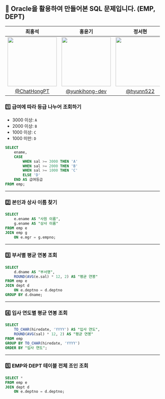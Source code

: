 ## 📌 Oracle을 활용하여 만들어본 SQL 문제입니다. (EMP, DEPT)

| 최홍석 | 홍윤기 | 정서현 |
| :---: | :---: | :---: |
| <img width="160px" src="https://github.com/user-attachments/assets/02386ffc-793b-49ec-b0e2-41f088b5f52f"/>  | <img width="160px" src="https://github.com/user-attachments/assets/8a15a7e7-6fff-45f3-903d-b82a4ec3c2bf"/> |<img width="160px" src="https://github.com/user-attachments/assets/b0df1f95-5bd0-4a1b-8ca1-bbdd5a30fd8d"> |
| [@ChatHongPT](https://github.com/ChatHongPT) | [@yunkihong-dev](https://github.com/yunkihong-dev) | [@hyunn522](https://github.com/hyunn522) |

### 1️⃣ 급여에 따라 등급 나누어 조회하기

* 3000 이상: `A`
* 2000 이상: `B`
* 1000 이상: `C`
* 1000 미만: `D`

```sql
SELECT 
    ename,
    CASE
        WHEN sal >= 3000 THEN 'A'
        WHEN sal >= 2000 THEN 'B'
        WHEN sal >= 1000 THEN 'C'
        ELSE 'D'
    END AS 급여등급
FROM emp;
```
---

### 2️⃣ 본인과 상사 이름 찾기

```sql
SELECT 
    e.ename AS "사원 이름", 
    g.ename AS "상사 이름"
FROM emp e
JOIN emp g
    ON e.mgr = g.empno;
```

---

### 3️⃣ 부서별 평균 연봉 조회

```sql
SELECT 
    d.dname AS "부서명", 
    ROUND(AVG(e.sal) * 12, 2) AS "평균 연봉"
FROM emp e
JOIN dept d
    ON e.deptno = d.deptno
GROUP BY d.dname;
```

---

### 4️⃣ 입사 연도별 평균 연봉 조회

```sql
SELECT 
    TO_CHAR(hiredate, 'YYYY') AS "입사 연도",
    ROUND(AVG(sal) * 12, 2) AS "평균 연봉"
FROM emp
GROUP BY TO_CHAR(hiredate, 'YYYY')
ORDER BY "입사 연도";
```

---

### 5️⃣ EMP와 DEPT 테이블 전체 조인 조회

```sql
SELECT *
FROM emp e
JOIN dept d
    ON e.deptno = d.deptno;
```
